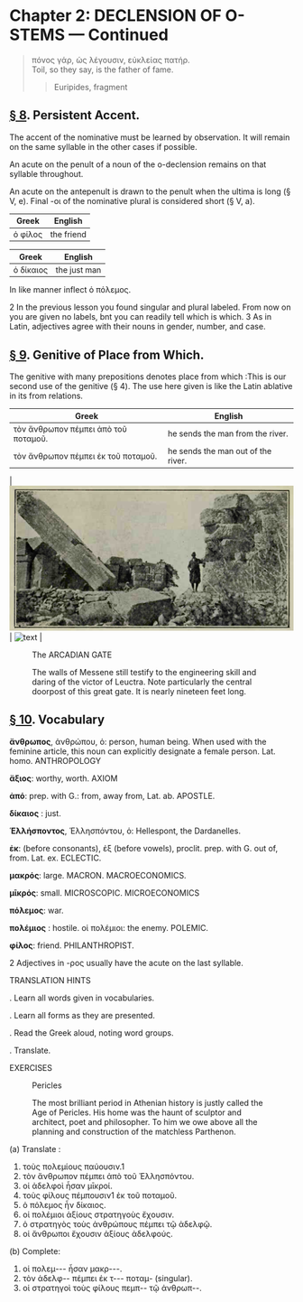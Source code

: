 # Chapter 2: DECLENSION OF O-STEMS — Continued


>  πόνος γάρ, ὡς λέγουσιν, εὐκλείας πατήρ.<br/>
>  Toil, so they say, is the father of fame.<br/>
>> Euripides, fragment


## [§ 8](#para8). Persistent Accent.


The accent of the nominative
must be learned by observation. It will remain on the
same syllable in the other cases if possible.


An acute on
the penult of a noun of the o-declension remains on that
syllable throughout. 


An acute on the antepenult is drawn
to the penult when the ultima is long (§ V, e). Final -οι
of the nominative plural is considered short (§ V, a).

| Greek | English | 
| --- | -- | 
|  ὁ φίλος  |  the friend  |


| Greek | English | 
| --- | -- | 
|  ὁ δίκαιος   |  the just man  |





In like manner inflect ὁ πόλεμος.




2 In the previous lesson you found singular and plural labeled. From now on you are given no labels, bnt you can readily tell which is which.
3 As in Latin, adjectives agree with their nouns in gender, number, and case.


<pb n="5"/>

## [§ 9](#para9). Genitive of Place from Which.

 The genitive with
many prepositions denotes place from which :<note>This is our second use of the genitive (§ 4). The use here given is like the Latin ablative in its from relations.</note>


| Greek | English | 
| --- | -- | 
|  τὸν ἄνθρωπον πέμπει ἀπὸ τοῦ ποταμοῦ.  |  he sends the man from the river.  |
|  τὸν ἄνθρωπον πέμπει ἐκ τοῦ ποταμοῦ.  |  he sends the man out of the river.  |



| ![text](images/megalop.jpg) | ![text](https://upload.wikimedia.org/wikipedia/commons/thumb/f/fd/Arcadian_Gate.jpg/2560px-Arcadian_Gate.jpg) | 





<figure><head>The ARCADIAN GATE</head>

The walls of Messene still testify to the engineering skill and daring of the
victor of Leuctra. Note particularly the central doorpost of this great gate.
It is nearly nineteen feet long.</figure>

## [§ 10](#para10). Vocabulary





**ἄνθρωπος**, ἀνθρώπου, ὁ: person, human being. When used with the feminine article, this noun can explicitly designate a female person. Lat. homo. ANTHROPOLOGY


**ἄξιος**: worthy, worth. AXIOM


**ἀπό**: prep. with G.: from, away from, Lat. ab. APOSTLE.


**δίκαιος** : just.


**Ἑλλήσποντος**, Ἑλλησπόντου, ὁ: Hellespont, the Dardanelles.



**ἐκ**: (before consonants), ἐξ (before vowels), proclit. prep. with G. out of, from. Lat. ex. ECLECTIC.


**μακρός**: large. MACRON. MACROECONOMICS.


**μῑκρός**: small. MICROSCOPIC. MICROECONOMICS



**πόλεμος**: war.



**πολέμιος** : hostile. οἱ πολέμιοι: the enemy. POLEMIC.




**φίλος**: friend. PHILANTHROPIST.


2 Adjectives in -ρος usually have the acute on the last syllable.



<pb n="6"/>


<div type="textpart" subtype="para" n="11">

TRANSLATION HINTS

. Learn all words given in vocabularies.

. Learn all forms as they are presented.

. Read the Greek aloud, noting word groups.

. Translate.

<div type="textpart" subtype="para" n="12">

EXERCISES



<figure><head>Pericles</head>



The most brilliant period in Athenian history is justly called the Age
of Pericles. His home was the haunt
of sculptor and architect, poet and
philosopher. To him we owe above
all the planning and construction of
the matchless Parthenon.</figure>

(a) Translate :

1. τοὺς πολεμίους παύουσιν.1
2. τὸν ἄνθρωπον πέμπει ἀπὸ τοῦ Ἑλλησπόντου.
3. οἱ ἀδελφοὶ ἦσαν μῑκροί.
4. τοὺς φίλους πέμπουσιν1 ἐκ τοῦ ποταμοῦ.
5. ὁ πόλεμος ἦν δίκαιος.
6. οἱ πολέμιοι ἀξίους στρατηγοὺς ἔχουσιν.
7. ὁ στρατηγὸς τοὺς ἀνθρώπους πέμπει τῷ ἀδελφῷ.
8. οἱ ἄνθρωποι ἔχουσιν ἀξίους ἀδελφούς.

(b) Complete:

1. οἱ πολεμ--- ἦσαν μακρ---.
2. τὸν ἀδελφ-- πέμπει ἐκ τ--- ποταμ- (singular).
3. οἱ στρατηγοὶ τοὺς φίλους πεμπ-- τῷ ἀνθρωπ--.

<pb n="7"/>




